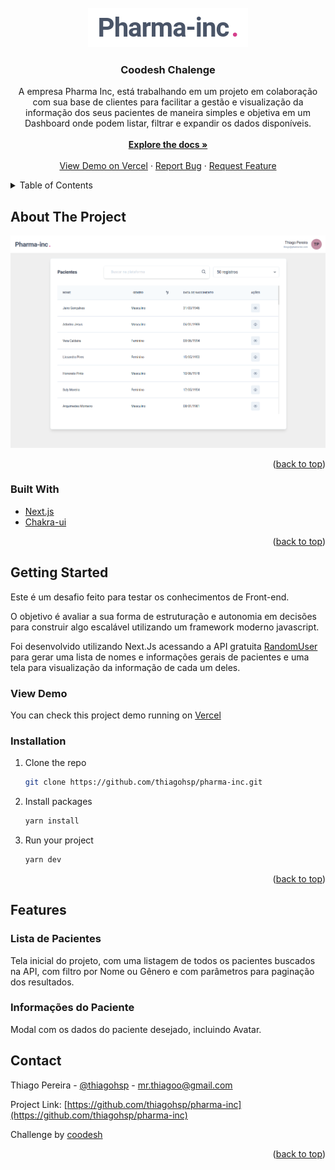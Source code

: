 <div id="top"></div>
<!-- PROJECT LOGO -->
<br />
<div align="center">
  <a href="https://github.com/thiagohsp/pharma-inc">
    <img src="public/logo.png" alt="Pharm-inc">
  </a>

<h3 align="center">Coodesh Chalenge</h3>

  <p align="center">
A empresa Pharma Inc, está trabalhando em um projeto em colaboração com sua base de clientes para facilitar a gestão e visualização da informação dos seus pacientes de maneira simples e objetiva em um Dashboard onde podem listar, filtrar e expandir os dados disponíveis.
    <br />
    <br />
    <a href="https://github.com/thiagohsp/pharma-inc"><strong>Explore the docs »</strong></a>
    <br />
    <br />
    <a href="https://pharma-inc-lemon.vercel.app/">View Demo on Vercel</a>
    ·
    <a href="https://github.com/thiagohsp/pharma-inc/issues">Report Bug</a>
    ·
    <a href="https://github.com/thiagohsp/pharma-inc/issues">Request Feature</a>
  </p>
</div>

<!-- TABLE OF CONTENTS -->

<details>
  <summary>Table of Contents</summary>
  <ol>
    <li>
      <a href="#about-the-project">About The Project</a>
      <ul>
        <li><a href="#built-with">Built With</a></li>
      </ul>
    </li>
    <li>
      <a href="#getting-started">Getting Started</a>
      <ul>
        <li><a href="#view-demo">View demo</a></li>
        <li><a href="#installation">Installation</a></li>
      </ul>
    </li>
    <li><a href="#usage">Features</a></li>
    <li><a href="#contact">Contact</a></li>
  </ol>
</details>



<!-- ABOUT THE PROJECT -->
## About The Project

[![Product Name Screen Shot][product-screenshot]](https://example.com)



<p align="right">(<a href="#top">back to top</a>)</p>



### Built With

* [Next.js](https://nextjs.org/)
* [Chakra-ui](https://chakra-ui.com/)


<p align="right">(<a href="#top">back to top</a>)</p>



<!-- GETTING STARTED -->
## Getting Started

Este é um desafio feito para testar os conhecimentos de Front-end. 

O objetivo é avaliar a sua forma de estruturação e autonomia em decisões para construir algo escalável utilizando um framework moderno javascript.

Foi desenvolvido utilizando Next.Js acessando a API gratuita [RandomUser](https://randomuser.me/documentation) para gerar uma lista de nomes e informações gerais de pacientes e uma tela para visualização da informação de cada um deles.

### View Demo

You can check this project demo running on [Vercel](https://pharma-inc-lemon.vercel.app/)

### Installation

1. Clone the repo
   ```sh
   git clone https://github.com/thiagohsp/pharma-inc.git
   ```
2. Install packages
   ```sh
   yarn install
   ```
3. Run your project
    ```sh
   yarn dev
    ```
<p align="right">(<a href="#top">back to top</a>)</p>

## Features

### Lista de Pacientes

  Tela inicial do projeto, com uma listagem de todos os pacientes buscados na API, com filtro por Nome ou Gênero e com parâmetros para paginação dos resultados. 

### Informações do Paciente

  Modal com os dados do paciente desejado, incluindo Avatar.

## Contact

Thiago Pereira - [@thiagohsp](https://instagram.com/thiagohsp) - mr.thiagoo@gmail.com

Project Link: [https://github.com/thiagohsp/pharma-inc](https://github.com/thiagohsp/pharma-inc)

Challenge by [coodesh](https://coodesh.com/)

<p align="right">(<a href="#top">back to top</a>)</p>

<!-- MARKDOWN LINKS & IMAGES -->
<!-- https://www.markdownguide.org/basic-syntax/#reference-style-links -->
[contributors-shield]: https://img.shields.io/github/contributors/thiagohsp/pharma-inc.svg?style=for-the-badge
[contributors-url]: https://github.com/thiagohsp/pharma-inc/graphs/contributors
[forks-shield]: https://img.shields.io/github/forks/thiagohsp/pharma-inc.svg?style=for-the-badge
[forks-url]: https://github.com/thiagohsp/pharma-inc/network/members
[stars-shield]: https://img.shields.io/github/stars/thiagohsp/pharma-inc.svg?style=for-the-badge
[stars-url]: https://github.com/thiagohsp/pharma-inc/stargazers
[issues-shield]: https://img.shields.io/github/issues/thiagohsp/pharma-inc.svg?style=for-the-badge
[issues-url]: https://github.com/thiagohsp/pharma-inc/issues
[license-shield]: https://img.shields.io/github/license/thiagohsp/pharma-inc.svg?style=for-the-badge
[license-url]: https://github.com/thiagohsp/pharma-inc/blob/master/LICENSE.txt
[linkedin-shield]: https://img.shields.io/badge/-LinkedIn-black.svg?style=for-the-badge&logo=linkedin&colorB=555
[linkedin-url]: https://linkedin.com/in/thiagohsp
[product-screenshot]: public/screenshot.png